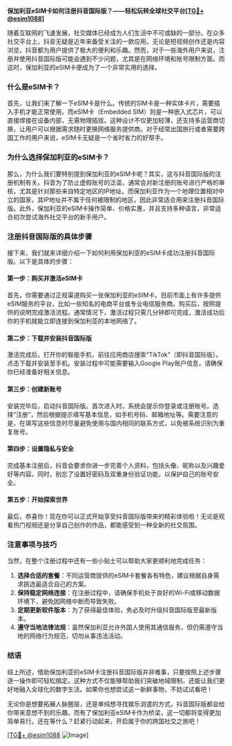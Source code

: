 **保加利亚eSIM卡如何注册抖音国际版？——轻松玩转全球社交平台[[TG💪+ @esim1088](https://t.me/s/esim1088)]**

随着互联网的飞速发展，社交媒体已经成为人们生活中不可或缺的一部分。在众多社交平台上，抖音无疑是近年来备受关注的一款应用。无论是短视频创作还是内容浏览，抖音都为用户提供了极大的便利和乐趣。然而，对于一些海外用户来说，注册并使用抖音国际版可能会遇到不少问题，尤其是在网络环境和账号限制方面。而这时，保加利亚的eSIM卡便成为了一个非常实用的选择。

### 什么是eSIM卡？

首先，让我们来了解一下eSIM卡是什么。传统的SIM卡是一种实体卡片，需要插入手机才能正常使用。而eSIM卡（Embedded SIM）则是一种嵌入式芯片，可以直接焊接在设备内部，无需物理插拔。这种设计不仅更加轻薄，还支持多运营商切换，让用户可以根据需求随时更换网络服务提供商。对于经常出国旅行或者需要跨国工作的用户来说，eSIM卡无疑是一个省时省力的好帮手。

### 为什么选择保加利亚的eSIM卡？

那么，为什么我们要特别提到保加利亚的eSIM卡呢？其实，这与抖音国际版的注册机制有关。抖音为了防止虚假账号的泛滥，通常会对新注册的账号进行严格的审核，尤其是针对那些来自特定地区的IP地址。而保加利亚作为一个地理位置相对中立的国家，其IP地址并不属于任何被限制的地区，因此非常适合用来注册抖音国际版。此外，保加利亚的eSIM卡操作简单、价格实惠，并且支持多种语言，非常适合初次尝试海外社交平台的新手用户。

### 注册抖音国际版的具体步骤

接下来，我们就来详细介绍一下如何利用保加利亚的eSIM卡成功注册抖音国际版。以下是具体的步骤：

#### 第一步：购买并激活eSIM卡

首先，你需要通过正规渠道购买一张保加利亚的eSIM卡。目前市面上有许多提供eSIM服务的平台，比如一些知名的电商平台或专业电信服务商。购买后，按照提供的说明完成激活流程。通常情况下，激活过程只需几分钟即可完成，激活成功后你的手机就能立即连接到保加利亚的本地网络了。

#### 第二步：下载并安装抖音国际版

激活完成后，打开你的智能手机，前往应用商店搜索“TikTok”（即抖音国际版）。点击下载并安装至手机。安装过程中可能需要输入Google Play账户信息，请确保你已经准备好相关信息。

#### 第三步：创建新账号

安装完毕后，启动抖音国际版。首次进入时，系统会提示你登录或注册账号。选择“注册”，然后根据提示填写基本信息，如手机号码、邮箱地址等。需要注意的是，在填写这些信息时尽量避免使用与国内相同的联系方式，以免被系统识别为重复账号。

#### 第四步：设置隐私与安全

完成基本注册后，抖音会要求你进一步完善个人资料，包括头像、昵称以及兴趣爱好等内容。同时，别忘了设置好密码及双重身份验证功能，以保护自己的账号安全。

#### 第五步：开始探索世界

最后，恭喜你！现在你可以正式开始享受抖音国际版带来的精彩体验啦！无论是观看热门视频还是分享自己创作的作品，都能感受到一种全新的社交氛围。

### 注意事项与技巧

当然，在整个注册过程中还有一些小贴士可以帮助大家更顺利地完成任务：

1. **选择合适的套餐**：不同运营商提供的eSIM卡套餐各有特色，建议根据自身需求挑选最适合自己的方案。
2. **保持稳定网络连接**：在注册过程中，请确保手机处于良好的Wi-Fi或移动数据环境下，避免因网络中断而导致失败。
3. **定期更新软件版本**：为了获得最佳体验，务必及时升级抖音国际版至最新版本。
4. **遵守当地法律法规**：虽然保加利亚允许外国人使用其通信服务，但仍需遵守当地的网络行为规范，切勿从事违法活动。

### 结语

综上所述，借助保加利亚的eSIM卡注册抖音国际版并非难事，只要按照上述步骤逐一操作即可轻松搞定。这种方式不仅能够帮助我们突破地域限制，还能让我们更好地融入全球化的数字生活。如果你也想尝试这一新鲜事物，不妨试试看吧！

无论你是想要拓展人脉圈层，还是单纯想寻找娱乐消遣的方式，抖音国际版都会给你带来意想不到的乐趣。而有了保加利亚eSIM卡作为桥梁，这一切都将变得更加简单易行。还在等什么？赶紧行动起来，开启属于你的跨国社交之旅吧！

[[TG💪+ @esim1088](https://t.me/s/esim1088) ![Image](https://i.postimg.cc/4NQfJmqS/Snipaste-2025-05-13-00-14-12.png)]